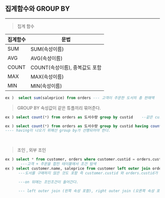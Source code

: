 ## 집계함수와 GROUP BY
---

>집계 함수

|집계함수|문법|
|--|--|
|SUM|SUM(속성이름)|
|AVG|AVG(속성이름)|
|COUNT|COUNT(속성이름), 중복값도 포함|
|MAX|MAX(속성이름)|
|MIN|MIN(속성이름)|

```sql
ex )  select sum(saleprice) from orders --- 고객이 주문한 도서의 총 판매액
``` 

>GROUP BY
속성값이 같은 튜플끼리 묶어준다.
```sql
ex ) select count(*) from orders as 도서수량 group by custid    --같은 custid로 묶인 도서수량

ex ) select count(*) from orders as 도서수량 group by custid having count(*) > 2    ---- group by에 대한 조건을 붙여주려면 having을 사용
---- having이 나오기 위해선 group by가 선행되어야 한다.
```

<br>

>조인 , 외부 조인
```sql
ex ) select * from customer, orders where customer.custid = orders.custid;
       ---고객 + 주문을 합친 테이블에서 조건 탐색
ex ) select customer.name, saleprice from customer left outer join orders on customer.custid = orders.custid;
      ---도서를 구매하지 않은 것도 포함 즉 customer.custid 와 orders.custid가 같지 않은(도서를 구매하지 않은) customer도 포함해서 출력한다. 

      ---on 뒤애는 조인조건이 들어간다.

      --- left outer join (왼쪽 속성 포함), right outer join (오른쪽 속성 포함), full outer join (왼쪽, 오른쪽 둘다 포함)
```
